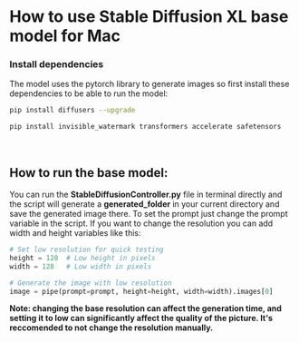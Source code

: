 # How to use Stable Diffusion XL base model for Mac



### Install dependencies
The model uses the pytorch library to generate images so first install these dependencies to be able to run the model:
```bash
pip install diffusers --upgrade
```
```bash
pip install invisible_watermark transformers accelerate safetensors
```

<br>

## How to run the base model:
You can run the  **StableDiffusionController.py** file in terminal directly and the script will generate a **generated_folder** in your current directory and save the generated image there.
To set the prompt just change the prompt variable in the script.
If you want to change the resolution you can add width and height variables like this:
```python
# Set low resolution for quick testing
height = 128  # Low height in pixels
width = 128   # Low width in pixels

# Generate the image with low resolution
image = pipe(prompt=prompt, height=height, width=width).images[0]
```
**Note: changing the base resolution can affect the generation time, and setting it to low can significantly affect the quality of the picture. It's reccomended to not change the resolution manually.**
